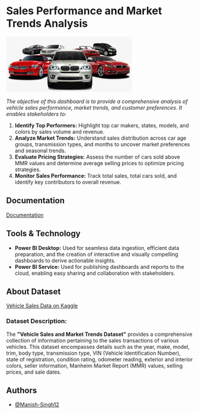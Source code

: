 # Sales Performance and Market Trends Analysis

![Vehicle](https://github.com/Manish-Singh12/Vehicle_Market_Analysis_Using_PowerBI/blob/main/vehicle.jpeg "a title")

*The objective of this dashboard is to provide a comprehensive analysis of vehicle sales performance, market trends, and customer preferences. It enables stakeholders to:*

1. **Identify Top Performers:** Highlight top car makers, states, models, and colors by sales volume and revenue.
2. **Analyze Market Trends:** Understand sales distribution across car age groups, transmission types, and months to uncover market preferences and seasonal trends.
3. **Evaluate Pricing Strategies:** Assess the number of cars sold above MMR values and determine average selling prices to optimize pricing strategies.
4. **Monitor Sales Performance:** Track total sales, total cars sold, and identify key contributors to overall revenue.


## Documentation

[Documentation](https://github.com/Manish-Singh12/Vehicle_Market_Analysis_Using_PowerBI/blob/main/market_analysis.pdf)


## Tools & Technology

- **Power BI Desktop:** Used for seamless data ingestion, efficient data preparation, and the creation of interactive and visually compelling dashboards to derive actionable insights.
- **Power BI Service:** Used for publishing dashboards and reports to the cloud, enabling easy sharing and collaboration with stakeholders.
## About Dataset

[Vehicle Sales Data on Kaggle](https://www.kaggle.com/datasets/syedanwarafridi/vehicle-sales-data)

### Dataset Description:

The **"Vehicle Sales and Market Trends Dataset"** provides a comprehensive collection of information pertaining to the sales transactions of various vehicles. This dataset encompasses details such as the year, make, model, trim, body type, transmission type, VIN (Vehicle Identification Number), state of registration, condition rating, odometer reading, exterior and interior colors, seller information, Manheim Market Report (MMR) values, selling prices, and sale dates.
## Authors

- [@Manish-Singh12](https://github.com/Manish-Singh12)

